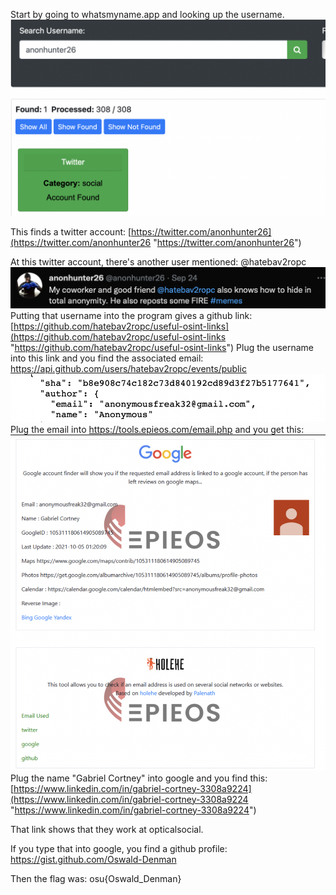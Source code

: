 Start by going to whatsmyname.app and looking up the username.
![screenshot1](https://github.com/lucasballr/OSUSEC/blob/Main/target_practice/sc1.png)

This finds a twitter account: [https://twitter.com/anonhunter26](https://twitter.com/anonhunter26 "https://twitter.com/anonhunter26")

At this twitter account, there's another user mentioned: @hatebav2ropc
![screenshot2](https://github.com/lucasballr/OSUSEC/blob/Main/target_practice/sc2.png)
Putting that username into the program gives a github link: [https://github.com/hatebav2ropc/useful-osint-links](https://github.com/hatebav2ropc/useful-osint-links "https://github.com/hatebav2ropc/useful-osint-links")
Plug the username into this link and you find the associated email: https://api.github.com/users/hatebav2ropc/events/public
![screenshot3](https://github.com/lucasballr/OSUSEC/blob/Main/target_practice/sc3.png)
Plug the email into https://tools.epieos.com/email.php and you get this: 
![screenshot4](https://github.com/lucasballr/OSUSEC/blob/Main/target_practice/sc4.png)
Plug the name "Gabriel Cortney" into google and you find this:
[https://www.linkedin.com/in/gabriel-cortney-3308a9224](https://www.linkedin.com/in/gabriel-cortney-3308a9224 "https://www.linkedin.com/in/gabriel-cortney-3308a9224")

That link shows that they work at opticalsocial.

If you type that into google, you find a github profile: https://gist.github.com/Oswald-Denman

Then the flag was:  osu{Oswald_Denman}
